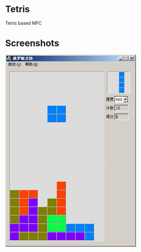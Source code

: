 # Tetris
Tetris based MFC


# Screenshots
![Screenshots](https://raw.githubusercontent.com/dgxlsyd3/Tetris/master/screenshots.jpg)
